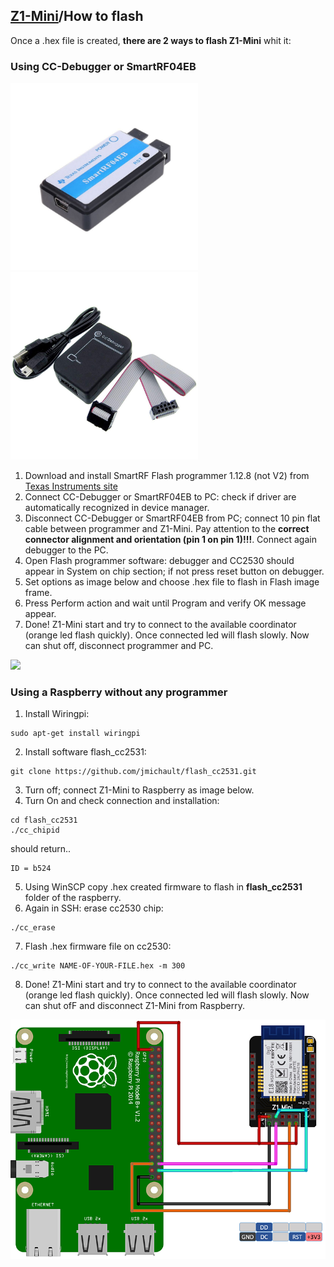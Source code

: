 ## [Z1-Mini](https://gio-dot.github.io/Z1-Mini/)/How to flash


Once a .hex file is created, **there are 2 ways to flash Z1-Mini** whit it:

### Using CC-Debugger or SmartRF04EB

<p float="left">
  <img src="https://github.com/Gio-dot/Z1-Mini/blob/gh-pages/images/SmartRF04EB.jpg?raw=true" width="300" />
  <img src="https://github.com/Gio-dot/Z1-Mini/blob/gh-pages/images/CC-debugger.jpg?raw=true" width="300" /> 
</p>

1. Download and install SmartRF Flash programmer 1.12.8 (not V2) from [Texas Instruments site](http://www.ti.com/tool/flash-programmer)
2. Connect CC-Debugger or SmartRF04EB to PC: check if driver are automatically recognized in device manager.
3. Disconnect CC-Debugger or SmartRF04EB from PC; connect 10 pin flat cable between programmer and Z1-Mini. Pay attention to the **correct connector alignment and orientation (pin 1 on pin 1)!!!**. Connect again debugger to the PC.
4. Open Flash programmer software: debugger and CC2530 should appear in System on chip section; if not press reset button on debugger.
5. Set options as image below and choose .hex file to flash in Flash image frame.
6. Press Perform action and wait until Program and verify OK message appear.
7. Done! Z1-Mini start and try to connect to the available coordinator (orange led flash quickly). Once connected led will flash slowly. Now can shut off, disconnect programmer and PC.

<img src="https://github.com/Gio-dot/Z1-Mini/blob/gh-pages/images/2021-02-20%2023_53_19-Texas%20Instruments%20SmartRF%C2%AE%20Flash%20Programmer.png?raw=true" />


### Using a Raspberry without any programmer

1. Install Wiringpi:
```
sudo apt-get install wiringpi
```
2. Install software flash_cc2531:
```
git clone https://github.com/jmichault/flash_cc2531.git
```
3. Turn off; connect Z1-Mini to Raspberry as image below.
4. Turn On and check connection and installation:
```
cd flash_cc2531
./cc_chipid
```
should return..
```
ID = b524
```
5. Using WinSCP copy .hex created firmware to flash in **flash_cc2531** folder of the raspberry.
6. Again in SSH: erase cc2530 chip:
```
./cc_erase
```
7. Flash .hex firmware file on cc2530:
```
./cc_write NAME-OF-YOUR-FILE.hex -m 300
```
8. Done! Z1-Mini start and try to connect to the available coordinator (orange led flash quickly). Once connected led will flash slowly. Now can shut ofF and disconnect Z1-Mini from Raspberry.


<img src="https://github.com/Gio-dot/Z1-Mini/blob/gh-pages/images/Flash-Z1%20Mini-Raspberry_bb.800PX.png?raw=true"  />


